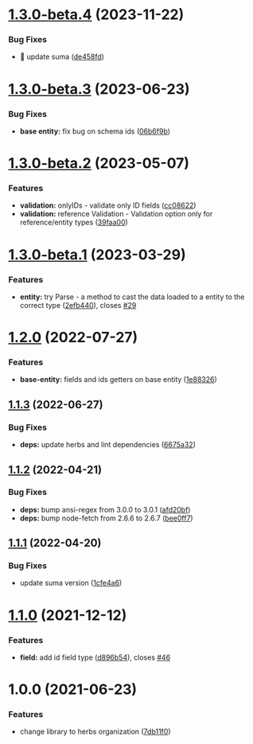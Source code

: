 # [1.3.0-beta.4](https://github.com/herbsjs/gotu/compare/v1.3.0-beta.3...v1.3.0-beta.4) (2023-11-22)


### Bug Fixes

* 🐛 update suma ([de458fd](https://github.com/herbsjs/gotu/commit/de458fdb4c73170469e1e5295f10789d27bff59e))

# [1.3.0-beta.3](https://github.com/herbsjs/gotu/compare/v1.3.0-beta.2...v1.3.0-beta.3) (2023-06-23)


### Bug Fixes

* **base entity:** fix bug on schema ids ([06b6f9b](https://github.com/herbsjs/gotu/commit/06b6f9b9069c26bc183eb89e392aed2e3f96ed6a))

# [1.3.0-beta.2](https://github.com/herbsjs/gotu/compare/v1.3.0-beta.1...v1.3.0-beta.2) (2023-05-07)


### Features

* **validation:** onlyIDs - validate only ID fields ([cc08622](https://github.com/herbsjs/gotu/commit/cc08622af5be87e0e643346d6e9b212352663979))
* **validation:** reference Validation - Validation option only for reference/entity types ([39faa00](https://github.com/herbsjs/gotu/commit/39faa00fceb1371dfd63cc54ce9df14304bc4bfa))

# [1.3.0-beta.1](https://github.com/herbsjs/gotu/compare/v1.2.0...v1.3.0-beta.1) (2023-03-29)


### Features

* **entity:** try Parse - a method to cast the data loaded to a entity to the correct type ([2efb440](https://github.com/herbsjs/gotu/commit/2efb44052136dd1ee6e73ef3453ccabdbf60bcd3)), closes [#29](https://github.com/herbsjs/gotu/issues/29)

# [1.2.0](https://github.com/herbsjs/gotu/compare/v1.1.3...v1.2.0) (2022-07-27)


### Features

* **base-entity:** fields and ids getters on base entity ([1e88326](https://github.com/herbsjs/gotu/commit/1e8832621a79e20577fae40029e3ad88a6dd4262))

## [1.1.3](https://github.com/herbsjs/gotu/compare/v1.1.2...v1.1.3) (2022-06-27)


### Bug Fixes

* **deps:** update herbs and lint dependencies ([6675a32](https://github.com/herbsjs/gotu/commit/6675a32406f7071bf3cadac0ea4db6235c9903a6))

## [1.1.2](https://github.com/herbsjs/gotu/compare/v1.1.1...v1.1.2) (2022-04-21)


### Bug Fixes

* **deps:** bump ansi-regex from 3.0.0 to 3.0.1 ([afd20bf](https://github.com/herbsjs/gotu/commit/afd20bf4972d7e785d58c5b4204be3a9851bfeb9))
* **deps:** bump node-fetch from 2.6.6 to 2.6.7 ([bee0ff7](https://github.com/herbsjs/gotu/commit/bee0ff77a3bff0138d8bb43a97704ddff5ab0583))

## [1.1.1](https://github.com/herbsjs/gotu/compare/v1.1.0...v1.1.1) (2022-04-20)


### Bug Fixes

* update suma version ([1cfe4a6](https://github.com/herbsjs/gotu/commit/1cfe4a62d62cfd1ddfe330f01498e7d2a5fb260e))

# [1.1.0](https://github.com/herbsjs/gotu/compare/v1.0.0...v1.1.0) (2021-12-12)


### Features

* **field:** add id field type ([d896b54](https://github.com/herbsjs/gotu/commit/d896b549d1371d43ce0605cd1e3213a1b9fca0f8)), closes [#46](https://github.com/herbsjs/gotu/issues/46)

# 1.0.0 (2021-06-23)


### Features

* change library to herbs organization ([7db11f0](https://github.com/herbsjs/gotu/commit/7db11f0ee1661431fe2b3732cbff7bb59e067611))
